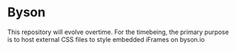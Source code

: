 # Byson
This repository will evolve overtime. For the timebeing, the primary purpose is to host external CSS files to style embedded iFrames on byson.io
